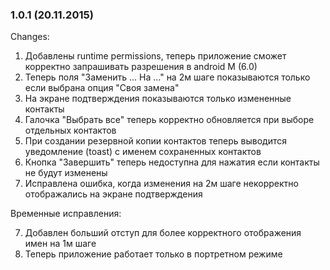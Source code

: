 
### 1.0.1 (20.11.2015)
Changes:

1. Добавлены runtime permissions, теперь приложение сможет корректно запрашивать разрешения в android M (6.0) 
1. Теперь поля "Заменить ... На ..." на 2м шаге показываются только если выбрана опция "Своя замена"
2. На экране подтверждения показываются только измененные контакты
3. Галочка "Выбрать все" теперь корректно обновляется при выборе отдельных контактов
4. При создании резервной копии контактов теперь выводится уведомление (toast) с именем сохраненных контактов
5. Кнопка "Завершить" теперь недоступна для нажатия если контакты не будут изменены
6. Исправлена ошибка, когда изменения на 2м шаге некорректно отображались на экране подтверждения

Временные исправления:

7. Добавлен больший отступ для более корректного отображения имен на 1м шаге 
8. Теперь приложение работает только в портретном режиме

